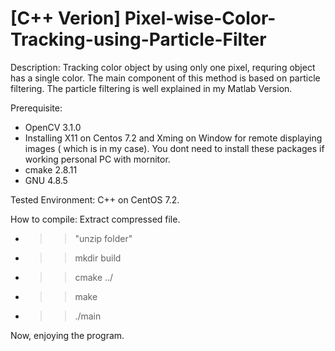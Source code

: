 # [C++ Verion] Pixel-wise-Color-Tracking-using-Particle-Filter

Description: Tracking color object by using only one pixel, requring object has a single color. The main component of this method is based on particle filtering. The particle filtering is well explained in my Matlab Version. 

Prerequisite: 
  - OpenCV 3.1.0 
  - Installing X11 on Centos 7.2 and Xming on Window for remote displaying images ( which is in my case). You dont need to install these packages if working personal PC with mornitor.
  - cmake 2.8.11
  - GNU 4.8.5

Tested Environment: C++ on CentOS 7.2. 

How to compile: 
Extract compressed file. 
- >> "unzip folder" 
- >> mkdir build 
- >> cmake ../ 
- >> make 
- >> ./main 

Now, enjoying the program. 
